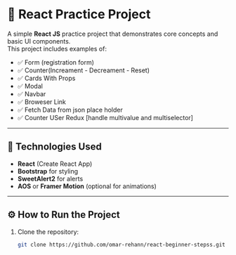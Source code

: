 # 🧩 React Practice Project

A simple **React JS** practice project that demonstrates core concepts and basic UI components.  
This project includes examples of:

- ✅ Form (registration form)
- ✅ Counter(Increament - Decreament - Reset)
- ✅ Cards With Props
- ✅ Modal
- ✅ Navbar
- ✅ Broweser Link
- ✅ Fetch Data from json place holder
- ✅ Counter USer Redux [handle multivalue and multiselector]








---

## 🚀 Technologies Used

- **React** (Create React App)
- **Bootstrap** for styling
- **SweetAlert2** for alerts
- **AOS** or **Framer Motion** (optional for animations)

---

## ⚙️ How to Run the Project

1. Clone the repository:
   ```bash
   git clone https://github.com/omar-rehann/react-beginner-stepss.git
